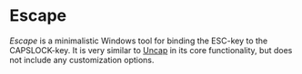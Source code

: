 # Escape

_Escape_ is a minimalistic Windows tool for binding the ESC-key to the CAPSLOCK-key. It is very similar to [Uncap](https://github.com/susam/uncap) in its core functionality, but does not include any customization options.
